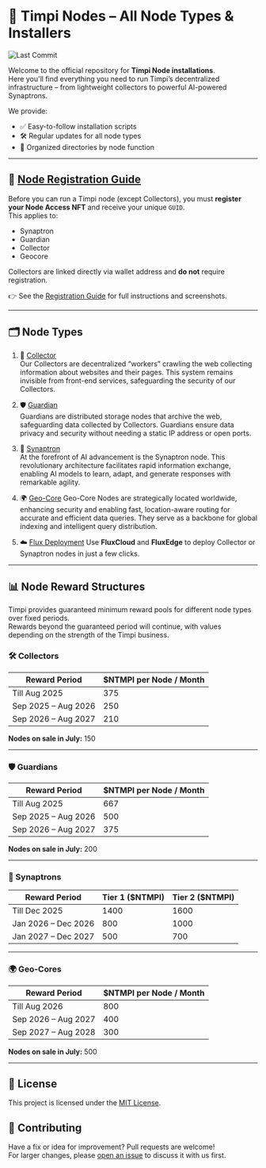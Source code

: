 # 🧠 Timpi Nodes – All Node Types & Installers

![Last Commit](https://img.shields.io/github/last-commit/Timpi-official/Nodes)

Welcome to the official repository for **Timpi Node installations**.  
Here you'll find everything you need to run Timpi’s decentralized infrastructure – from lightweight collectors to powerful AI-powered Synaptrons.

We provide:
- ✅ Easy-to-follow installation scripts  
- 🛠️ Regular updates for all node types  
- 📁 Organized directories by node function

---

## 📝 [Node Registration Guide](https://github.com/Timpi-official/Nodes/blob/main/Registration/RegisterNodes.md)

Before you can run a Timpi node (except Collectors), you must **register your Node Access NFT** and receive your unique `GUID`.  
This applies to:
- Synaptron
- Guardian
- Collector
- Geocore

Collectors are linked directly via wallet address and **do not** require registration.

👉 See the [Registration Guide](https://github.com/Timpi-official/Nodes/blob/main/Registration/RegisterNodes.md) for full instructions and screenshots.

---

## 🗂 Node Types

1. 🔄 [Collector](https://github.com/Timpi-official/Nodes/tree/main/Collector)  
   Our Collectors are decentralized “workers” crawling the web collecting information about websites and their pages. This system remains invisible from front-end services, safeguarding the security of our Collectors.

2. 🛡️ [Guardian](https://github.com/Timpi-official/Nodes/tree/main/Guardian)  
   Guardians are distributed storage nodes that archive the web, safeguarding data collected by Collectors. Guardians ensure data privacy and security without needing a static IP address or open ports.

3. 🧬 [Synaptron](https://github.com/Timpi-official/Nodes/tree/main/Synaptron)  
   At the forefront of AI advancement is the Synaptron node. This revolutionary architecture facilitates rapid information exchange, enabling AI models to learn, adapt, and generate responses with remarkable agility.

4. 🌍 [Geo-Core](https://github.com/Timpi-official/Nodes/blob/main/Geocore/README.md)
Geo-Core Nodes are strategically located worldwide, enhancing security and enabling fast, location-aware routing for accurate and efficient data queries. They serve as a backbone for global indexing and intelligent query distribution.

5. ☁️ [Flux Deployment](https://github.com/Timpi-official/Nodes/blob/main/FluxDeployment/README.md)
   Use **FluxCloud** and **FluxEdge** to deploy Collector or Synaptron nodes in just a few clicks.
---

## 📊 Node Reward Structures

Timpi provides guaranteed minimum reward pools for different node types over fixed periods.  
Rewards beyond the guaranteed period will continue, with values depending on the strength of the Timpi business.

### 🛠️ Collectors
| Reward Period                     | $NTMPI per Node / Month |
|----------------------------------|--------------------------|
| Till Aug 2025                     | 375                      |
| Sep 2025 – Aug 2026               | 250                      |
| Sep 2026 – Aug 2027               | 210                      |

**Nodes on sale in July:** 150

---

### 🛡️ Guardians
| Reward Period                     | $NTMPI per Node / Month |
|----------------------------------|--------------------------|
| Till Aug 2025                     | 667                      |
| Sep 2025 – Aug 2026               | 500                      |
| Sep 2026 – Aug 2027               | 375                      |

**Nodes on sale in July:** 200

---

### 🧠 Synaptrons
| Reward Period                     | Tier 1 ($NTMPI) | Tier 2 ($NTMPI) |
|----------------------------------|----------------|----------------|
| Till Dec 2025                     | 1400           | 1600           |
| Jan 2026 – Dec 2026               | 800            | 1000           |
| Jan 2027 – Dec 2027               | 500            | 700            |

---

### 🌍 Geo-Cores
| Reward Period                     | $NTMPI per Node / Month |
|----------------------------------|--------------------------|
| Till Aug 2026                     | 800                      |
| Sep 2026 – Aug 2027               | 400                      |
| Sep 2027 – Aug 2028               | 300                      |

**Nodes on sale in July:** 500

---


## 📜 License

This project is licensed under the [MIT License](LICENSE).

## 🤝 Contributing

Have a fix or idea for improvement? Pull requests are welcome!  
For larger changes, please [open an issue](https://discord.com/channels/946982023245992006/1179427377844068493) to discuss it with us first.
